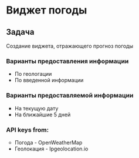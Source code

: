 <h1>Виджет погоды</h1>

<h2>Задача</h2>
<p>Создание виджета, отражающего прогноз погоды</p>

<h3>Варианты предоставления информации</h3>
<ul>
  <li>По геологации</li>
  <li>По введенной информации</li>
</ul>

<h3>Варианты предоставляемой информации</h3>
<ul>
  <li type="square">На текущую дату</li>
  <li type="square">На ближайшие 5 дней</li>
</ul>

<h3>API keys from:</h3>
<ul>
  <li type="circle">Погода - OpenWeatherMap</li>
  <li> Геолокация - Ipgeolocation.io</li>
</ul>
